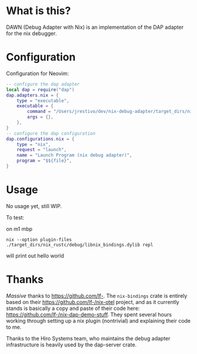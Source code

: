 # What is this?

DAWN (Debug Adapter with Nix) is an implementation of the DAP adapter for the nix debugger.

# Configuration

Configuration for Neovim:

```lua
-- configure the dap adapter
local dap = require("dap")
dap.adapters.nix = {
    type = "executable",
    executable = {
        command = "/Users/jrestivo/dev/nix-debug-adapter/target_dirs/nix_rustc/release/nix-debug-adapter",
        args = {},
    },
}
-- configure the dap configuration
dap.configurations.nix = {
    type = "nix",
    request = "launch",
    name = "Launch Program (nix debug adapter)",
    program = "$${file}",
}
```

# Usage

No usage yet, still WIP.

To test:

on m1 mbp

```
nix --option plugin-files ./target_dirs/nix_rustc/debug/libnix_bindings.dylib repl
```

will print out hello world

# Thanks

*Massive* thanks to https://github.com/lf-. The `nix-bindings` crate is entirely based on their https://github.com/lf-/nix-otel project, and as it currently stands is basically a copy and paste of their code here: https://github.com/lf-/nix-dap-demo-stuff. They spent several hours working through setting up a nix plugin (nontrivial) and explaining their code to me.

Thanks to the Hiro Systems team, who maintains the debug adapter infrastructure is heavily used by the dap-server crate.
